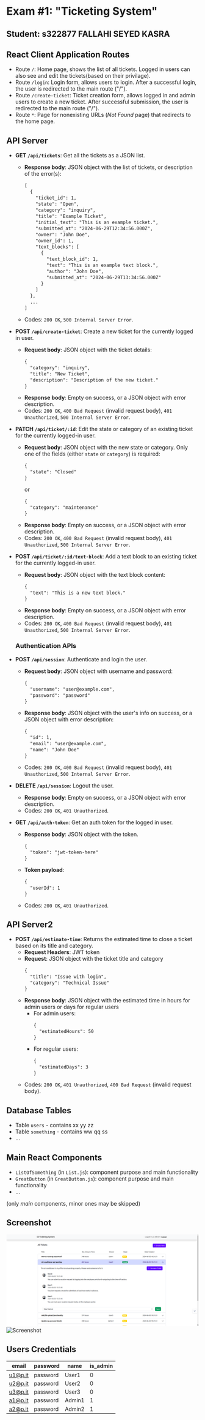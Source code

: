 # Exam #1: "Ticketing System"

## Student: s322877 FALLAHI SEYED KASRA

## React Client Application Routes

- Route `/`: Home page, shows the list of all tickets. Logged in users can also see and edit the tickets(based on their privilage).
- Route `/login`: Login form, allows users to login. After a successful login, the user is redirected to the main route ("/").
- Route `/create-ticket`: Ticket creation form, allows logged in and admin users to create a new ticket. After successful submission, the user is redirected to the main route ("/").
- Route `*`: Page for nonexisting URLs (_Not Found_ page) that redirects to the home page.

## API Server

- **GET `/api/tickets`**: Get all the tickets as a JSON list.

  - **Response body**: JSON object with the list of tickets, or description of the error(s):
    ```
    [
      {
        "ticket_id": 1,
        "state": "Open",
        "category": "inquiry",
        "title": "Example Ticket",
        "initial_text": "This is an example ticket.",
        "submitted_at": "2024-06-29T12:34:56.000Z",
        "owner": "John Doe",
        "owner_id": 1,
        "text_blocks": [
          {
            "text_block_id": 1,
            "text": "This is an example text block.",
            "author": "John Doe",
            "submitted_at": "2024-06-29T13:34:56.000Z"
          }
        ]
      },
      ...
    ]
    ```
  - Codes: `200 OK`, `500 Internal Server Error`.

- **POST `/api/create-ticket`**: Create a new ticket for the currently logged in user.

  - **Request body**: JSON object with the ticket details:
    ```
    {
      "category": "inquiry",
      "title": "New Ticket",
      "description": "Description of the new ticket."
    }
    ```
  - **Response body**: Empty on success, or a JSON object with error description.
  - Codes: `200 OK`, `400 Bad Request` (invalid request body), `401 Unauthorized`, `500 Internal Server Error`.

- **PATCH `/api/ticket/:id`**: Edit the state or category of an existing ticket for the currently logged-in user.

  - **Request body**: JSON object with the new state or category. Only one of the fields (either `state` or `category`) is required:
    ```
    {
      "state": "Closed"
    }
    ```
    or
    ```
    {
      "category": "maintenance"
    }
    ```
  - **Response body**: Empty on success, or a JSON object with error description.
  - Codes: `200 OK`, `400 Bad Request` (invalid request body), `401 Unauthorized`, `500 Internal Server Error`.

- **POST `/api/ticket/:id/text-block`**: Add a text block to an existing ticket for the currently logged-in user.

  - **Request body**: JSON object with the text block content:
    ```
    {
      "text": "This is a new text block."
    }
    ```
  - **Response body**: Empty on success, or a JSON object with error description.
  - Codes: `200 OK`, `400 Bad Request` (invalid request body), `401 Unauthorized`, `500 Internal Server Error`.

  ### Authentication APIs

* **POST `/api/session`**: Authenticate and login the user.

  - **Request body**: JSON object with username and password:
    ```
    {
      "username": "user@example.com",
      "password": "password"
    }
    ```
  - **Response body**: JSON object with the user's info on success, or a JSON object with error description:
    ```
    {
      "id": 1,
      "email": "user@example.com",
      "name": "John Doe"
    }
    ```
  - Codes: `200 OK`, `400 Bad Request` (invalid request body), `401 Unauthorized`, `500 Internal Server Error`.

* **DELETE `/api/session`**: Logout the user.

  - **Response body**: Empty on success, or a JSON object with error description.
  - Codes: `200 OK`, `401 Unauthorized`.

* **GET `/api/auth-token`**: Get an auth token for the logged in user.
  - **Response body**: JSON object with the token.
    ```
    {
      "token": "jwt-token-here"
    }
    ```
  - **Token payload**:
    ```
    {
      "userId": 1
    }
    ```
  - Codes: `200 OK`, `401 Unauthorized`.

## API Server2

- **POST `/api/estimate-time`**: Returns the estimated time to close a ticket based on its title and category.
  - **Request Headers**: JWT token
  - **Request**: JSON object with the ticket title and category
    ```
    {
      "title": "Issue with login",
      "category": "Technical Issue"
    }
    ```
  - **Response body**: JSON object with the estimated time in hours for admin users or days for regular users
    - For admin users:
      ```
      {
        "estimatedHours": 50
      }
      ```
    - For regular users:
      ```
      {
        "estimatedDays": 3
      }
      ```
  - Codes: `200 OK`, `401 Unauthorized`, `400 Bad Request` (invalid request body).

## Database Tables

- Table `users` - contains xx yy zz
- Table `something` - contains ww qq ss
- ...

## Main React Components

- `ListOfSomething` (in `List.js`): component purpose and main functionality
- `GreatButton` (in `GreatButton.js`): component purpose and main functionality
- ...

(only _main_ components, minor ones may be skipped)

## Screenshot

![Screenshot](./img/ticket_list.png)
![Screenshot](./img/ticket_submission.png)

## Users Credentials

| email   | password | name   | is_admin |
| ------- | -------- | ------ | -------- |
| u1@p.it | password | User1  | 0        |
| u2@p.it | password | User2  | 0        |
| u3@p.it | password | User3  | 0        |
| a1@p.it | password | Admin1 | 1        |
| a2@p.it | password | Admin2 | 1        |
